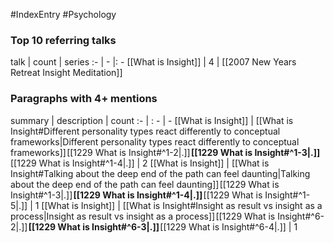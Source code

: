 #IndexEntry #Psychology

### Top 10 referring talks
talk | count | series
:- | - |: -
[[What is Insight]] | 4 | [[2007 New Years Retreat Insight Meditation]]

### Paragraphs with 4+ mentions
summary | description | count
:- | : - | -
[[What is Insight]] | [[What is Insight#Different personality types react differently to conceptual frameworks\|Different personality types react differently to conceptual frameworks]] [[1229 What is Insight#^1-2\|.]] **[[1229 What is Insight#^1-3\|.]]** [[1229 What is Insight#^1-4\|.]] | 2
[[What is Insight]] | [[What is Insight#Talking about the deep end of the path can feel daunting\|Talking about the deep end of the path can feel daunting]] [[1229 What is Insight#^1-3\|.]] **[[1229 What is Insight#^1-4\|.]]** [[1229 What is Insight#^1-5\|.]] | 1
[[What is Insight]] | [[What is Insight#Insight as result vs insight as a process\|Insight as result vs insight as a process]] [[1229 What is Insight#^6-2\|.]] **[[1229 What is Insight#^6-3\|.]]** [[1229 What is Insight#^6-4\|.]] | 1

